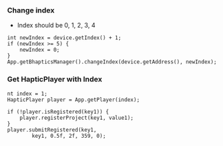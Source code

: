 ### Change index
* Index should be 0, 1, 2, 3, 4
```
int newIndex = device.getIndex() + 1;
if (newIndex >= 5) {
    newIndex = 0;
}
App.getBhapticsManager().changeIndex(device.getAddress(), newIndex);
```

### Get HapticPlayer with Index
```
nt index = 1;
HapticPlayer player = App.getPlayer(index);

if (!player.isRegistered(key1)) {
    player.registerProject(key1, value1);
}
player.submitRegistered(key1,
        key1, 0.5f, 2f, 359, 0);
```